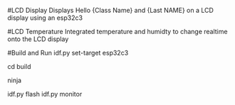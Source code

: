 #LCD Display
Displays Hello {Class Name} and {Last NAME} on a LCD display using an esp32c3

#LCD Temperature
Integrated temperature and humidty to change realtime onto the LCD display

#Build and Run
idf.py set-target esp32c3

cd build

ninja

idf.py flash
idf.py monitor

